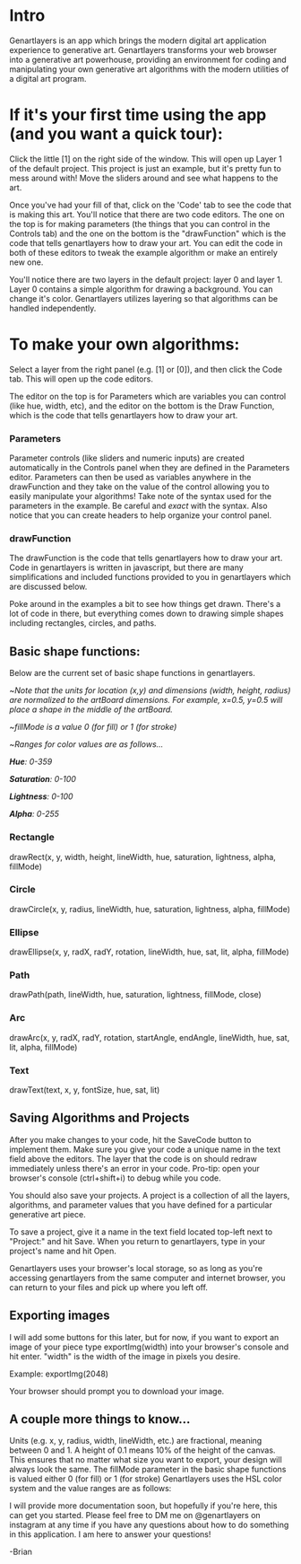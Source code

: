 # Intro
Genartlayers is an app which brings the modern digital art application experience to generative art. Genartlayers transforms your web browser into a generative art powerhouse, providing an environment for coding and manipulating your own generative art algorithms with the modern utilities of a digital art program. 

# If it's your first time using the app (and you want a quick tour):
Click the little [1] on the right side of the window. This will open up Layer 1 of the default project. This project is just an example, but it's pretty fun to mess around with! Move the sliders around and see what happens to the art. 

Once you've had your fill of that, click on the 'Code' tab to see the code that is making this art. You'll notice that there are two code editors. The one on the top is for making parameters (the things that you can control in the Controls tab) and the one on the bottom is the "drawFunction" which is the code that tells genartlayers how to draw your art. You can edit the code in both of these editors to tweak the example algorithm or make an entirely new one. 

You'll notice there are two layers in the default project: layer 0 and layer 1. Layer 0 contains a simple algorithm for drawing a background. You can change it's color. Genartlayers utilizes layering so that algorithms can be handled independently.



# To make your own algorithms:
Select a layer from the right panel (e.g. [1] or [0]), and then click the Code tab. This will open up the code editors.

The editor on the top is for Parameters which are variables you can control (like hue, width, etc), and the editor on the bottom is the Draw Function, which is the code that tells genartlayers how to draw your art.

### Parameters
Parameter controls (like sliders and numeric inputs) are created automatically in the Controls panel when they are defined in the Parameters editor. Parameters can then be used as variables anywhere in the drawFunction and they take on the value of the control allowing you to easily manipulate your algorithms! Take note of the syntax used for the parameters in the example. Be careful and _exact_ with the syntax. Also notice that you can create headers to help organize your control panel.

### drawFunction
The drawFunction is the code that tells genartlayers how to draw your art. Code in genartlayers is written in javascript, but there are many simplifications and included functions provided to you in genartlayers which are discussed below.

Poke around in the examples a bit to see how things get drawn. There's a lot of code in there, but everything comes down to drawing simple shapes including rectangles, circles, and paths. 

## Basic shape functions:
Below are the current set of basic shape functions in genartlayers. 

~*Note that the units for location  (x,y) and dimensions  (width, height, radius) are normalized to the artBoard dimensions. For example, x=0.5, y=0.5 will place a shape in the middle of the artBoard.*

~*fillMode is a value 0 (for fill) or 1 (for stroke)*

~*Ranges for color values are as follows...*

*__Hue__: 0-359*

*__Saturation__: 0-100*

*__Lightness__: 0-100*

*__Alpha__: 0-255*

### Rectangle
drawRect(x, y, width, height, lineWidth, hue, saturation, lightness, alpha, fillMode)
### Circle
drawCircle(x, y, radius, lineWidth, hue, saturation, lightness, alpha, fillMode)
### Ellipse
drawEllipse(x, y, radX, radY, rotation, lineWidth, hue, sat, lit, alpha, fillMode)
### Path
drawPath(path, lineWidth, hue, saturation, lightness, fillMode, close)
### Arc
drawArc(x, y, radX, radY, rotation, startAngle, endAngle, lineWidth, hue, sat, lit, alpha, fillMode) 
### Text
drawText(text, x, y, fontSize, hue, sat, lit)

## Saving Algorithms and Projects
After you make changes to your code, hit the SaveCode button to implement them. Make sure you give your code a unique name in the text field above the editors. The layer that the code is on should redraw immediately unless there's an error in your code. Pro-tip: open your browser's console (ctrl+shift+i) to debug while you code.

You should also save your projects. A project is a collection of all the layers, algorithms, and parameter values that you have defined for a particular generative art piece.

To save a project, give it a name in the text field located top-left next to "Project:" and hit Save. When you return to genartlayers, type in your project's name and hit Open.

Genartlayers uses your browser's local storage, so as long as you're accessing genartlayers from the same computer and internet browser, you can return to your files and pick up where you left off.

## Exporting images
I will add some buttons for this later, but for now, if you want to export an image of your piece type exportImg(width) into your browser's console and hit enter. "width" is the width of the image in pixels you desire.

Example: exportImg(2048)

Your browser should prompt you to download your image.

## A couple more things to know...
Units (e.g. x, y, radius, width, lineWidth, etc.) are fractional, meaning between 0 and 1. A height of 0.1 means 10% of the height of the canvas. This ensures that no matter what size you want to export, your design will always look the same.
The fillMode parameter in the basic shape functions is valued either 0 (for fill) or 1 (for stroke)
Genartlayers uses the HSL color system and the value ranges are as follows:



I will provide more documentation soon, but hopefully if you're here, this can get you started. Please feel free to DM me on @genartlayers on instagram at any time if you have any questions about how to do something in this application. I am here to answer your questions!

-Brian

